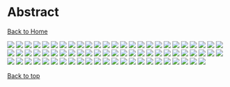 # Abstract

[Back to Home](https://github.com/RickyFoots/Wallpapers/tree/main)

</h1>

<img src="https://github.com/RickyFoots/Wallpapers/blob/main/Collection/Abstract/00034.png">

<img src="https://github.com/RickyFoots/Wallpapers/blob/main/Collection/Abstract/00296.png">

<img src="https://github.com/RickyFoots/Wallpapers/blob/main/Collection/Abstract/1637643605103.jpg">

<img src="https://github.com/RickyFoots/Wallpapers/blob/main/Collection/Abstract/1638672440860.png">

<img src="https://github.com/RickyFoots/Wallpapers/blob/main/Collection/Abstract/3part.png">

<img src="https://github.com/RickyFoots/Wallpapers/blob/main/Collection/Abstract/8e5mgubkb7791.jpg">

<img src="https://github.com/RickyFoots/Wallpapers/blob/main/Collection/Abstract/98 - BU5WdYL.jpg">

<img src="https://github.com/RickyFoots/Wallpapers/blob/main/Collection/Abstract/Axeonserver.jpg">

<img src="https://github.com/RickyFoots/Wallpapers/blob/main/Collection/Abstract/Cerebrus_Illustration.jpg">

<img src="https://github.com/RickyFoots/Wallpapers/blob/main/Collection/Abstract/LianbangFederation-Wallpaper.jpg">

<img src="https://github.com/RickyFoots/Wallpapers/blob/main/Collection/Abstract/Mask_Cards.jpg">

<img src="https://github.com/RickyFoots/Wallpapers/blob/main/Collection/Abstract/Spacemommy.png">

<img src="https://github.com/RickyFoots/Wallpapers/blob/main/Collection/Abstract/Surv-Rav.jpg">

<img src="https://github.com/RickyFoots/Wallpapers/blob/main/Collection/Abstract/Vampire_hunter_and_some_other_ideas.jpg">

<img src="https://github.com/RickyFoots/Wallpapers/blob/main/Collection/Abstract/YT4oncJ.jpg">

<img src="https://github.com/RickyFoots/Wallpapers/blob/main/Collection/Abstract/abstract-eyes.png">

<img src="https://github.com/RickyFoots/Wallpapers/blob/main/Collection/Abstract/abstractblob.jpg">

<img src="https://github.com/RickyFoots/Wallpapers/blob/main/Collection/Abstract/acrylic-mountain.png">

<img src="https://github.com/RickyFoots/Wallpapers/blob/main/Collection/Abstract/alx-colorful-clouds.png">

<img src="https://github.com/RickyFoots/Wallpapers/blob/main/Collection/Abstract/arcipello-scorched-earth.jpg">

<img src="https://github.com/RickyFoots/Wallpapers/blob/main/Collection/Abstract/arcipello-what-once-was.jpg">

<img src="https://github.com/RickyFoots/Wallpapers/blob/main/Collection/Abstract/audio-bunny.png">

<img src="https://github.com/RickyFoots/Wallpapers/blob/main/Collection/Abstract/bdx_map_toner_16x9.jpg">

<img src="https://github.com/RickyFoots/Wallpapers/blob/main/Collection/Abstract/beige_tree.png">

<img src="https://github.com/RickyFoots/Wallpapers/blob/main/Collection/Abstract/black.jpeg">

<img src="https://github.com/RickyFoots/Wallpapers/blob/main/Collection/Abstract/burning-sand.jpg">

<img src="https://github.com/RickyFoots/Wallpapers/blob/main/Collection/Abstract/butterfly-ink.jpg">

<img src="https://github.com/RickyFoots/Wallpapers/blob/main/Collection/Abstract/celeb_ath.png">

<img src="https://github.com/RickyFoots/Wallpapers/blob/main/Collection/Abstract/celeb_play_dice_no_mmd.png">

<img src="https://github.com/RickyFoots/Wallpapers/blob/main/Collection/Abstract/celeb_raven.png">

<img src="https://github.com/RickyFoots/Wallpapers/blob/main/Collection/Abstract/celeb_raven_cellphone.png">

<img src="https://github.com/RickyFoots/Wallpapers/blob/main/Collection/Abstract/diamond-forest.jpg">

<img src="https://github.com/RickyFoots/Wallpapers/blob/main/Collection/Abstract/dream-scene.jpg">

<img src="https://github.com/RickyFoots/Wallpapers/blob/main/Collection/Abstract/f0h2exztx3991.jpg">

<img src="https://github.com/RickyFoots/Wallpapers/blob/main/Collection/Abstract/floatinghead.jpg">

<img src="https://github.com/RickyFoots/Wallpapers/blob/main/Collection/Abstract/fractal-tnz.png">

<img src="https://github.com/RickyFoots/Wallpapers/blob/main/Collection/Abstract/glitched-edge.jpg">

<img src="https://github.com/RickyFoots/Wallpapers/blob/main/Collection/Abstract/guvbox-ships.png">

<img src="https://github.com/RickyFoots/Wallpapers/blob/main/Collection/Abstract/headphones.png">

<img src="https://github.com/RickyFoots/Wallpapers/blob/main/Collection/Abstract/ink-and-milk.jpg">

<img src="https://github.com/RickyFoots/Wallpapers/blob/main/Collection/Abstract/interlocking.png">

<img src="https://github.com/RickyFoots/Wallpapers/blob/main/Collection/Abstract/king-gizz-cyborg.jpg">

<img src="https://github.com/RickyFoots/Wallpapers/blob/main/Collection/Abstract/light.png">

<img src="https://github.com/RickyFoots/Wallpapers/blob/main/Collection/Abstract/magma.jpg">

<img src="https://github.com/RickyFoots/Wallpapers/blob/main/Collection/Abstract/magni_desktop.png">

<img src="https://github.com/RickyFoots/Wallpapers/blob/main/Collection/Abstract/maze4k.png">

<img src="https://github.com/RickyFoots/Wallpapers/blob/main/Collection/Abstract/minimal_squares.png">

<img src="https://github.com/RickyFoots/Wallpapers/blob/main/Collection/Abstract/modern-cutefish.jpg">

<img src="https://github.com/RickyFoots/Wallpapers/blob/main/Collection/Abstract/mountain-eyes.jpg">

<img src="https://github.com/RickyFoots/Wallpapers/blob/main/Collection/Abstract/mountain-under-sun.jpg">

<img src="https://github.com/RickyFoots/Wallpapers/blob/main/Collection/Abstract/nice.png">

<img src="https://github.com/RickyFoots/Wallpapers/blob/main/Collection/Abstract/night-sky.png">

<img src="https://github.com/RickyFoots/Wallpapers/blob/main/Collection/Abstract/o6nxhmkfsd791.png">

<img src="https://github.com/RickyFoots/Wallpapers/blob/main/Collection/Abstract/palette-city.png">

<img src="https://github.com/RickyFoots/Wallpapers/blob/main/Collection/Abstract/palette-clouds.png">

<img src="https://github.com/RickyFoots/Wallpapers/blob/main/Collection/Abstract/pawel-czerwinski-gruvpaint.jpg">

<img src="https://github.com/RickyFoots/Wallpapers/blob/main/Collection/Abstract/penrose_triangle_a_topological_picturebook.jpeg">

<img src="https://github.com/RickyFoots/Wallpapers/blob/main/Collection/Abstract/quarters-2.png">

<img src="https://github.com/RickyFoots/Wallpapers/blob/main/Collection/Abstract/quarters-gizz-wallpaper.png">

<img src="https://github.com/RickyFoots/Wallpapers/blob/main/Collection/Abstract/qvidibf92gx81.png">

<img src="https://github.com/RickyFoots/Wallpapers/blob/main/Collection/Abstract/sixarms.jpg">

<img src="https://github.com/RickyFoots/Wallpapers/blob/main/Collection/Abstract/static-chart.jpg">

<img src="https://github.com/RickyFoots/Wallpapers/blob/main/Collection/Abstract/swirls-blue-and-purple.jpg">

<img src="https://github.com/RickyFoots/Wallpapers/blob/main/Collection/Abstract/swirls-golden.jpg">

<img src="https://github.com/RickyFoots/Wallpapers/blob/main/Collection/Abstract/teal-liquid.jpg">

<img src="https://github.com/RickyFoots/Wallpapers/blob/main/Collection/Abstract/wallhaven-o33x55.png">

<img src="https://github.com/RickyFoots/Wallpapers/blob/main/Collection/Abstract/wallhaven-ox7qxp.jpg">

<img src="https://github.com/RickyFoots/Wallpapers/blob/main/Collection/Abstract/wallhaven-wqqerq.png">

<img src="https://github.com/RickyFoots/Wallpapers/blob/main/Collection/Abstract/watercolorswirls.png">

<img src="https://github.com/RickyFoots/Wallpapers/blob/main/Collection/Abstract/whale.jpg">

<img src="https://github.com/RickyFoots/Wallpapers/blob/main/Collection/Abstract/Painted-Smile.png">

<img src="https://github.com/RickyFoots/Wallpapers/blob/main/Collection/Abstract/Burning-Smile.png">

<img src="https://github.com/RickyFoots/Wallpapers/blob/main/Collection/Abstract/20230111_145308.png">

[Back to top](#Top)